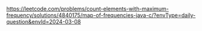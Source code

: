 https://leetcode.com/problems/count-elements-with-maximum-frequency/solutions/4840175/map-of-frequencies-java-c/?envType=daily-question&envId=2024-03-08
